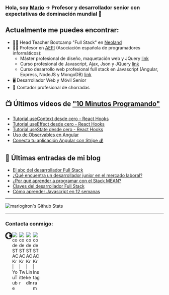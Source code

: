### Hola, soy [Mario][website] -> Profesor y desarrollador senior con expectativas de dominación mundial 👋

## Actualmente me puedes encontrar:
- 👨‍🏫 Head Teacher Bootcamp "Full Stack" en [Neoland][neoland]
- 👨‍💻 Profesor en [AEPI][aepi] (Asociación española de programadores informáticos):
    - Máster profesional de diseño, maquetación web y JQuery [link](https://asociacionaepi.es/curso-profesional-diseno-web/)
    - Curso profesional de Javascript, Ajax, Json y JQuery [link](https://asociacionaepi.es/curso-de-javascript-ajax-json-jquery)
    - Curso desarrollo web profesional full stack en Javascript (Angular, Express, NodeJS y MongoDB) [link](https://asociacionaepi.es/curso-desarrollo-web-profesional-fullstack-con-javascript/)
- 🖥 Desarrollador Web y Móvil Senior
- 🎤 Contador profesional de chorradas

## 📺 Últimos vídeos de ["10 Minutos Programando"][youtube]
<!-- YOUTUBE:START -->
- [Tutorial useContext desde cero - React Hooks](https://www.youtube.com/watch?v=J-sphMQwZHA)
- [Tutorial useEffect desde cero - React Hooks](https://www.youtube.com/watch?v=TlNMvL53tT0)
- [Tutorial useState desde cero - React Hooks](https://www.youtube.com/watch?v=Se97ROC6ZaQ)
- [Uso de Observables en Angular](https://www.youtube.com/watch?v=ct6q_ao2q58)
- [Conecta tu aplicación Angular con Stripe 💰](https://www.youtube.com/watch?v=qT-VTo001OU)
<!-- YOUTUBE:END -->

## 📝 Últimas entradas de mi blog
<!-- BLOG-POST-LIST:START -->
- [El abc del desarrollador Full Stack](https://mariogiron.com/11-el-abc-del-desarrollador-full-stack/)
- [¿Qué encuentra un desarrollador junior en el mercado laboral?](https://mariogiron.com/10-que-encuentra-un-desarrollador-junior-en-el-marcado-laboral/)
- [¿Por qué aprender a programar con el Stack MEAN?](https://mariogiron.com/9-aprender-programar-con-mean/)
- [Claves del desarrollador Full Stack](https://mariogiron.com/8-claves-desarrollador-full-stack/)
- [Cómo aprender Javascript en 12 semanas](https://mariogiron.com/7-como-aprender-javascript-12-semanas/)
<!-- BLOG-POST-LIST:END -->

---

<img alt="mariogiron's Github Stats" src="https://github-readme-stats.vercel.app/api?username=mariogiron&show_icons=true&hide_border=true" />

---

### Contacta conmigo:

[<img align="left" alt="codeSTACKr.com" width="22px" src="https://raw.githubusercontent.com/iconic/open-iconic/master/svg/globe.svg" />][website]
[<img align="left" alt="codeSTACKr | YouTube" width="22px" src="https://cdn.jsdelivr.net/npm/simple-icons@v3/icons/youtube.svg" />][youtube]
[<img align="left" alt="codeSTACKr | Twitter" width="22px" src="https://cdn.jsdelivr.net/npm/simple-icons@v3/icons/twitter.svg" />][twitter]
[<img align="left" alt="codeSTACKr | LinkedIn" width="22px" src="https://cdn.jsdelivr.net/npm/simple-icons@v3/icons/linkedin.svg" />][linkedin]
[<img align="left" alt="codeSTACKr | Instagram" width="22px" src="https://cdn.jsdelivr.net/npm/simple-icons@v3/icons/instagram.svg" />][instagram]

[website]: http://www.mariogiron.com
[neoland]: http://www.neoland.es
[aepi]: https://asociacionaepi.es/
[youtube]: https://www.youtube.com/channel/UC0fQ577yKrm1s8tT67Afu_w
[twitter]: http://www.twitter.com/m_giron
[linkedin]: https://www.linkedin.com/in/mariogironm/
[instagram]: https://www.instagram.com/mariogiron/